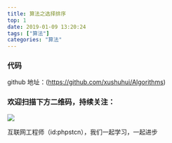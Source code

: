 ```yaml
---
title: 算法之选择排序
top: 1
date: 2019-01-09 13:20:24
tags: ["算法"]
categories: "算法"
---
```



### 代码

github 地址：(https://github.com/xushuhui/Algorithms)


### 欢迎扫描下方二维码，持续关注：
![](http://ww1.sinaimg.cn/large/a616b9a4gy1g4xzv954a4j20760763yo.jpg)

互联网工程师（id:phpstcn），我们一起学习，一起进步